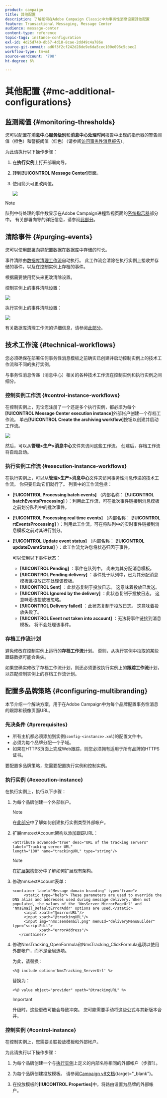 ```yaml
---
product: campaign
title: 其他配置
description: 了解如何在Adobe Campaign Classic中为事务性消息设置其他配置
feature: Transactional Messaging, Message Center
audience: message-center
content-type: reference
topic-tags: instance-configuration
exl-id: 4d25d740-db57-4d18-8cae-2dd49c4a786e
source-git-commit: ad6f3f2cf242d28de9e6da5cec100e096c5cbec2
workflow-type: tm+mt
source-wordcount: '798'
ht-degree: 6%

---
```


# 其他配置 {#mc-additional-configurations}



## 监测阈值 {#monitoring-thresholds}

您可以配置在&#x200B;**消息中心服务级别**&#x200B;和&#x200B;**消息中心处理时间**&#x200B;报告中出现的指示器的警告阈值（橙色）和警报阈值（红色）（请参阅[访问事务性消息报告](../../message-center/using/about-transactional-messaging-reports.md)）。

为此请执行以下操作步骤：

1. 在&#x200B;**执行实例**&#x200B;上打开部署向导。

1. 转到&#x200B;**[!UICONTROL Message Center]**&#x200B;页面。

1. 使用箭头可更改阈值。

   ![](assets/messagecenter_monitor_events_001.png)

>[!NOTE]
>
>队列中待处理的事件数显示在Adobe Campaign进程监视页面的[系统指示器](../../production/using/monitoring-processes.md#system-indicators)部分中。 有关部署向导的详细信息，请参阅[此部分](../../installation/using/deploying-an-instance.md#deployment-assistant)。

## 清除事件 {#purging-events}

您可以使用[部署向导](../../production/using/database-cleanup-workflow.md#deployment-assistant)配置数据在数据库中存储的时长。

事件清除由[数据库清理工作流](../../production/using/database-cleanup-workflow.md)自动执行。 此工作流会清除在执行实例上接收并存储的事件，以及在控制实例上存档的事件。

根据需要使用箭头来更改清除设置。

控制实例上的事件清除设置：

![](assets/messagecenter_delete_events_001.png)

执行实例上的事件清除设置：

![](assets/messagecenter_delete_events_002.png)

有关数据库清理工作流的详细信息，请参阅[此部分](../../production/using/database-cleanup-workflow.md)。


## 技术工作流 {#technical-workflows}

您必须确保在部署任何事务性消息模板之前确实已创建并启动控制实例上的技术工作流和不同的执行实例。

与事务性消息传递（消息中心）相关的各种技术工作流在控制实例和执行实例之间细分。

### 控制实例工作流 {#control-instance-workflows}

在控制实例上，无论您注册了一个还是多个执行实例，都必须为每个&#x200B;**[!UICONTROL Message Center execution instance]**&#x200B;外部帐户创建一个存档工作流。 单击&#x200B;**[!UICONTROL Create the archiving workflow]**&#x200B;按钮以创建并启动工作流。

![](assets/messagecenter_archiving_002.png)

然后，可以从&#x200B;**管理>生产>消息中心**&#x200B;文件夹访问这些工作流。 创建后，存档工作流将自动启动。

<!--**Minimal architecture**

Once the control and execution modules are installed on the same instance, you must create the archiving workflow using the deployment wizard. Click the **[!UICONTROL Create the archiving workflow]** button to create and start the workflow.

![](assets/messagecenter_archiving_001.png)-->

### 执行实例工作流 {#execution-instance-workflows}

在执行实例上，可以从&#x200B;**管理>生产>消息中心**&#x200B;文件夹访问事务性消息传递的技术工作流。 你只要启动它们就行了。 列表中的工作流包括：

* **[!UICONTROL Processing batch events]** （内部名称： **[!UICONTROL batchEventsProcessing]** ）：利用此工作流，可在批次事件链接到消息模板之前划分队列中的批次事件。
* **[!UICONTROL Processing real time events]** （内部名称： **[!UICONTROL rtEventsProcessing]** ）：利用此工作流，可在将队列中的实时事件链接到消息模板之前对其进行划分。
* **[!UICONTROL Update event status]** （内部名称： **[!UICONTROL updateEventStatus]** ）：此工作流允许您将状态归因于事件。

  可以使用以下事件状态：

   * **[!UICONTROL Pending]** ：事件在队列中。 尚未为其分配消息模板。
   * **[!UICONTROL Pending delivery]** ：事件处于队列中，已为其分配消息模板且投放正在处理该模板。
   * **[!UICONTROL Sent]** ：此状态复制于投放日志。 这意味着投放已发送。
   * **[!UICONTROL Ignored by the delivery]** ：此状态复制于投放日志。 这意味着该投放被忽略。
   * **[!UICONTROL Delivery failed]** ：此状态复制于投放日志。 这意味着投放失败了。
   * **[!UICONTROL Event not taken into account]** ：无法将事件链接到消息模板。 将不会处理该事件。

### 存档工作流计划

避免修改在控制实例上运行的&#x200B;**存档工作流**&#x200B;计划。 否则，从执行实例中拉取的某些跟踪数据可能会丢失。

如果您确实修改了存档工作流计划，则还必须更改执行实例上的&#x200B;**跟踪工作流**&#x200B;计划，以匹配控制实例上的存档工作流计划。

## 配置多品牌策略 {#configuring-multibranding}

本节介绍一个解决方案，用于在Adobe Campaign中为每个品牌配置事务性消息的跟踪和镜像页面URL。

### 先决条件 {#prerequisites}

* 所有主机都必须添加到实例(`config-<instance>.xml`)的配置文件中。
* 必须为每个品牌分配一个子域。
* 如果在HTTPS页面上完成Web跟踪，则您必须拥有适用于所有品牌的HTTPS证书。

要配置多品牌策略，您需要配置执行实例和控制实例。

### 执行实例 {#execution-instance}

在执行实例上，执行以下步骤：

1. 为每个品牌创建一个外部帐户。

   >[!NOTE]
   >
   >在[此部分](../../message-center/using/configuring-instances.md#control-instance)中了解如何创建执行实例类型外部帐户。

1. 扩展nms:extAccount架构以添加跟踪URL：

   ```
   <attribute advanced="true" desc="URL of the tracking servers" label="Tracking server URL"
   length="100" name="trackingURL" type="string"/>
   ```

   >[!NOTE]
   >
   >在[扩展架构](../../configuration/using/extending-a-schema.md)部分中了解如何扩展现有架构。

1. 修改nms:extAccount表单：

   ```
   <container label="Message domain branding" type="frame">
        <static type="help"> These parameters are used to override the DNS alias and addresses used during message delivery. When not populated, the values of the 'NmsServer_MirrorPageUrl' and 'NmsEmail_DefaultErrorAddr' options are used.</static>
        <input xpath="@mirrorURL"/>
        <input xpath="@trackingURL"/>
        <input img="nms:sendemail.png" menuId="deliveryMenuBuilder" type="scriptEdit">
               xpath="errorAddress"/>
      </container>
   ```

1. 修改NmsTracking_OpenFormula和NmsTracking_ClickFormula选项以使用外部帐户，而不是全局选项。

   为此，请替换：

   ```
   <%@ include option='NmsTracking_ServerUrl' %>
   ```

   替换为：

   ```
   <%@ value object="provider" xpath="@trackingURL" %>
   ```

   >[!IMPORTANT]
   >
   >升级时，这些更改可能会导致冲突。 您可能需要手动将这些公式与其新版本合并。

### 控制实例 {#control-instance}

在控制实例上，您需要关联投放模板和外部帐户。

为此请执行以下操作步骤：

1. 为每个品牌创建一个与[执行实例](#execution-instance)上定义的内部名称相同的外部帐户（步骤1）。

1. 为每个品牌创建投放模板。 请参阅[Campaign v8文档](https://experienceleague.adobe.com/docs/campaign/campaign-v8/send/create-templates.html?lang=zh-Hans){target="_blank"}。

1. 在投放模板的&#x200B;**[!UICONTROL Properties]**&#x200B;中，将路由设置为品牌的外部帐户。

